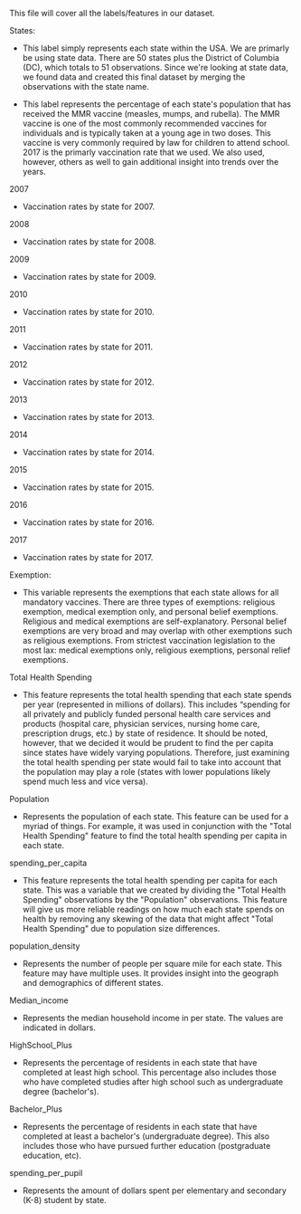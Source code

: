 This file will cover all the labels/features in our dataset. 

States:

- This label simply represents each state within the USA. We are primarly be using state data. 
There are 50 states plus the District of Columbia (DC), which totals to 51 observations. Since
we're looking at state data, we found data and created this final dataset by merging the 
observations with the state name.

- This label represents the percentage of each state's population that has received the MMR
vaccine (measles, mumps, and rubella). The MMR vaccine is one of the most commonly 
recommended vaccines for individuals and is typically taken at a young age in two doses.
This vaccine is very commonly required by law for children to attend school. 2017 is the 
primarly vaccination rate that we used. We also used, however, others as well to gain 
additional insight into trends over the years.

2007

- Vaccination rates by state for 2007. 

2008

- Vaccination rates by state for 2008. 

2009

- Vaccination rates by state for 2009. 

2010

- Vaccination rates by state for 2010. 

2011

- Vaccination rates by state for 2011. 

2012

- Vaccination rates by state for 2012. 

2013

- Vaccination rates by state for 2013.

2014

- Vaccination rates by state for 2014.

2015

- Vaccination rates by state for 2015.

2016

- Vaccination rates by state for 2016.

2017

- Vaccination rates by state for 2017.

Exemption:

- This variable represents the exemptions that each state allows for all mandatory vaccines.
There are three types of exemptions: religious exemption, medical exemption only, and personal
belief exemptions. Religious and medical exemptions are self-explanatory. Personal belief 
exemptions are very broad and may overlap with other exemptions such as religious exemptions.
From strictest vaccination legislation to the most lax: medical exemptions only, religious
exemptions, personal relief exemptions.

Total Health Spending 

- This feature represents the total health spending that each state spends per year (represented
in millions of dollars). This includes “spending for all privately and publicly funded personal 
health care services and products (hospital care, physician services, nursing home care, 
prescription drugs, etc.) by state of residence. It should be noted, however, that we decided it
would be prudent to find the per capita since states have widely varying populations. Therefore, 
just examining the total health spending per state would fail to take into account that the
population may play a role (states with lower populations likely spend much less and vice versa).

Population

- Represents the population of each state. This feature can be used for a myriad of things. For 
example, it was used in conjunction with the "Total Health Spending" feature to find the total
health spending per capita in each state. 

spending_per_capita

- This feature represents the total health spending per capita for each state. This was a variable
that we created by dividing the "Total Health Spending" observations by the "Population" 
observations. This feature will give us more reliable readings on how much each state spends on
health by removing any skewing of the data that might affect "Total Health Spending" due to 
population size differences.

population_density

- Represents the number of people per square mile for each state. This feature may have multiple
uses. It provides insight into the geograph and demographics of different states.

Median_income

- Represents the median household income in per state. The values are indicated in dollars.

HighSchool_Plus

- Represents the percentage of residents in each state that have completed at least 
high school. This percentage also includes those who have completed studies after high school 
such as undergraduate degree (bachelor's).

Bachelor_Plus

-  Represents the percentage of residents in each state that have completed at least a 
bachelor's (undergraduate degree). This also includes those who have pursued further
education (postgraduate education, etc). 

spending_per_pupil

- Represents the amount of dollars spent per elementary and secondary (K-8) student by
state.